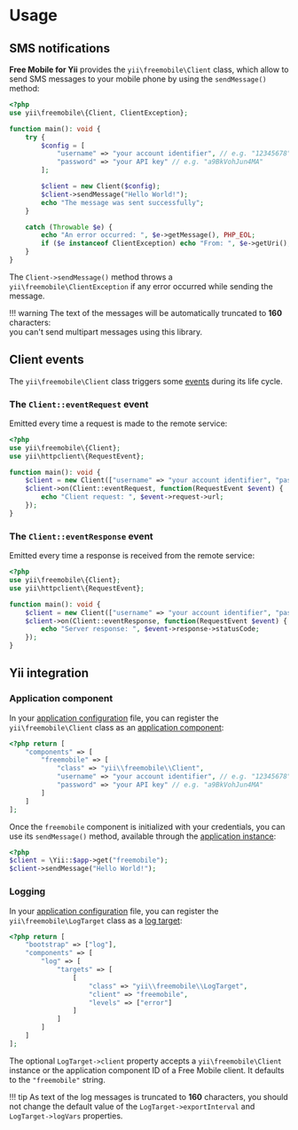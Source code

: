 # Usage

## SMS notifications
**Free Mobile for Yii** provides the `yii\freemobile\Client` class, which allow to send SMS messages to your mobile phone by using the `sendMessage()` method:

``` php
<?php
use yii\freemobile\{Client, ClientException};

function main(): void {
	try {
		$config = [
			"username" => "your account identifier", // e.g. "12345678"
			"password" => "your API key" // e.g. "a9BkVohJun4MA"
		];

		$client = new Client($config);
		$client->sendMessage("Hello World!");
		echo "The message was sent successfully";
	}

	catch (Throwable $e) {
		echo "An error occurred: ", $e->getMessage(), PHP_EOL;
		if ($e instanceof ClientException) echo "From: ", $e->getUri(), PHP_EOL;
	}
}
```

The `Client->sendMessage()` method throws a  `yii\freemobile\ClientException` if any error occurred while sending the message.

!!! warning
	The text of the messages will be automatically truncated to **160** characters:  
	you can't send multipart messages using this library.

## Client events
The `yii\freemobile\Client` class triggers some [events](https://www.yiiframework.com/doc/guide/2.0/en/concept-events) during its life cycle.

### The `Client::eventRequest` event
Emitted every time a request is made to the remote service:

``` php
<?php
use yii\freemobile\{Client};
use yii\httpclient\{RequestEvent};

function main(): void {
	$client = new Client(["username" => "your account identifier", "password" => "your API key"]);
	$client->on(Client::eventRequest, function(RequestEvent $event) {
		echo "Client request: ", $event->request->url;
	});
}
```

### The `Client::eventResponse` event
Emitted every time a response is received from the remote service:

``` php
<?php
use yii\freemobile\{Client};
use yii\httpclient\{RequestEvent};

function main(): void {
	$client = new Client(["username" => "your account identifier", "password" => "your API key"]);
	$client->on(Client::eventResponse, function(RequestEvent $event) {
		echo "Server response: ", $event->response->statusCode;
	});
}
```

## Yii integration

### Application component
In your [application configuration](https://www.yiiframework.com/doc/guide/2.0/en/concept-configurations#application-configurations) file, you can register the `yii\freemobile\Client` class as an [application component](https://www.yiiframework.com/doc/guide/2.0/en/structure-application-components):

``` php
<?php return [
	"components" => [
		"freemobile" => [
			"class" => "yii\\freemobile\\Client",
			"username" => "your account identifier", // e.g. "12345678"
			"password" => "your API key" // e.g. "a9BkVohJun4MA"
		]
	]
];
```

Once the `freemobile` component is initialized with your credentials, you can use its `sendMessage()` method, available through the [application instance](https://www.yiiframework.com/doc/guide/2.0/en/structure-applications):

``` php
<?php
$client = \Yii::$app->get("freemobile");
$client->sendMessage("Hello World!");
```

### Logging
In your [application configuration](https://www.yiiframework.com/doc/guide/2.0/en/concept-configurations#application-configurations) file, you can register the `yii\freemobile\LogTarget` class as a [log target](https://www.yiiframework.com/doc/guide/2.0/en/runtime-logging#log-targets):

``` php
<?php return [
	"bootstrap" => ["log"],
	"components" => [
		"log" => [
			"targets" => [
				[
					"class" => "yii\\freemobile\\LogTarget",
					"client" => "freemobile",
					"levels" => ["error"]
				]
			]
		]
	]
];
```

The optional `LogTarget->client` property accepts a `yii\freemobile\Client` instance or the application component ID of a Free Mobile client. It defaults to the `"freemobile"` string.

!!! tip
	As text of the log messages is truncated to **160** characters,
	you should not change the default value of the `LogTarget->exportInterval`
	and `LogTarget->logVars` properties.
